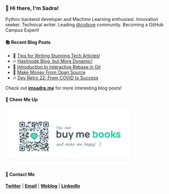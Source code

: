 ### :wave: Hi there, I'm Sadra!
Python backend developer and Machine Learning enthusiast. Innovation seeker. Technical writer. Leading [@collove](https://github.com/collove) community. Becoming a GitHub Campus Expert!

#### :books: Recent Blog Posts
<!-- BLOGPOSTS:START -->
 - 🚀 [Tips for Writing Stunning Tech Articles!](https://imsadra.me/tips-for-writing-stunning-tech-articles)
 - 🔥 [Hashnode Blog, but More Dynamic!](https://imsadra.me/hashnode-blog-but-more-dynamic)
 - 💯 [Introduction to Interactive Rebase in Git](https://imsadra.me/introduction-to-interactive-rebase-in-git)
 - 🚀 [Make Money From Open Source](https://imsadra.me/make-money-from-open-source)
 - 🔥 [Dev Retro 22: From COVID to Success](https://imsadra.me/dev-retro-22-from-covid-to-success)<!-- BLOGPOSTS:END -->

Check out [__imsadra.me__](https://imsadra.me) for more interesting blog posts!

#### :blue_heart: Cheer Me Up
<img src="https://raw.githubusercontent.com/lnxpy/lnxpy/main/icons/tether.svg" width="400">

#### :call_me_hand: Contact Me
[__Twitter__](https://twitter.com/lnxpylnxpy) | [__Email__](mailto:lnxpylnxpy@gmail.com) | [__Weblog__](https://imsadra.me) | [__LinkedIn__](https://www.linkedin.com/in/sadra-yahyapour/)
